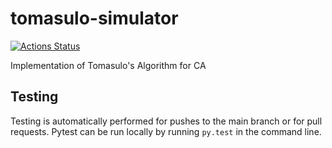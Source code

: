 
# tomasulo-simulator
[![Actions Status](https://github.com/danielstumpp/tomasulo-simulator/workflows/simulator/badge.svg)](https://github.com/danielstumpp/tomasulo-simulator/actions)

Implementation of Tomasulo's Algorithm for CA


## Testing
Testing is automatically performed for pushes to the main branch or for pull requests. Pytest can be run locally by running `py.test` in the command line.